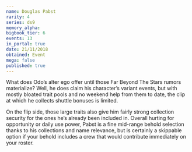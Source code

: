 ```yaml
---
name: Douglas Pabst
rarity: 4
series: ds9
memory_alpha:
bigbook_tier: 6
events: 13
in_portal: true
date: 21/11/2018
obtained: Event
mega: false
published: true
---
```


What does Odo’s alter ego offer until those Far Beyond The Stars rumors materialize? Well, he does claim his character’s variant events, but with mostly bloated trait pools and no weekend help from them to date, the clip at which he collects shuttle bonuses is limited.

On the flip side, those large traits also give him fairly strong collection security for the ones he’s already been included in. Overall hurting for opportunity or daily use power, Pabst is a fine mid-range behold selection thanks to his collections and name relevance, but is certainly a skippable option if your behold includes a crew that would contribute immediately on your roster.
